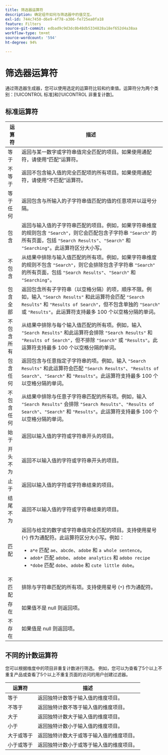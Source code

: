 ```yaml
---
title: 筛选器运算符
description: 确定组件如何与筛选器中的值交互。
exl-id: 744c7450-d6e9-4f78-a306-fe725ea0fa18
feature: Filters
source-git-commit: edbad9c9d3dc0b48db5334828a18ef652d4a38aa
workflow-type: tm+mt
source-wordcount: '594'
ht-degree: 94%

---
```


# 筛选器运算符

通过筛选器生成器，您可以使用选定的运算符比较和约束值。运算符分为两个类别：[!UICONTROL 标准]和[!UICONTROL 非重复计数]。

## 标准运算符

| 运算符 | 描述 |
| --- | --- |
| 等于 | 返回与某一数字或字符串值完全匹配的项目。如果使用通配符，请使用“匹配”运算符。 |
| 不等于 | 返回不包含输入值的完全匹配项的所有项目。如果使用通配符，请使用“不匹配”运算符。 |
| 等于任何 | 返回包含与所输入的子字符串值匹配的值的任意项并以逗号分隔。 |
| 包含 | 返回与输入值的子字符串匹配的项目。例如，如果字符串维度的规则包含 `"Search"`，则它会匹配包含子字符串 `"Search"` 的所有页面，包括 `"Search Results"`、`"Search"` 和 `"Searching"`。此运算符区分大小写。 |
| 不包含 | 从结果中排除与输入值匹配的所有项。例如，如果字符串维度的规则不包含 `"Search"`，则它会排除包含子字符串 `"Search"` 的所有页面，包括 `"Search Results"`、`"Search"` 和 `"Searching"`。 |
| 包含全部 | 返回包含所有子字符串（以空格分隔）的项，顺序不限。例如，输入 `"Search Results"` 和此运算符会匹配 `"Search Results"` 和 `"Results of Search"`，但不包含单独的 `"Search"` 或 `"Results"`。此运算符支持最多 100 个以空格分隔的单词。 |
| 不包含所有 | 从结果中排除与每个输入值匹配的所有项。例如，输入 `"Search Results"` 和此运算符会排除 `"Search Results"` 和 `"Results of Search"`，但不排除 `"Search"` 或 `"Results"`。此运算符支持最多 100 个以空格分隔的单词。 |
| 包含任何 | 返回包含与任意指定子字符串的项。例如，输入 `"Search Results"` 和此运算符会匹配 `"Search Results"`、`"Results of Search"`、`"Search"` 和 `"Results"`。此运算符支持最多 100 个以空格分隔的单词。 |
| 不包含任何 | 从结果中排除与任意子字符串匹配的所有项。例如，输入 `"Search Results"` 会排除 `"Search Results"`、`"Results of Search"`、`"Search"` 和 `"Results"`。此运算符支持最多 100 个以空格分隔的单词。 |
| 始于 | 返回以输入值的字符或字符串开头的项目。 |
| 开头不为 | 返回不以输入值的字符或字符串开头的项目。 |
| 止于 | 返回以输入值的字符或字符串结束的项目。 |
| 结尾不为 | 返回不以输入值的字符或字符串结束的项目。 |
| 匹配 | 返回与给定的数字或字符串值完全匹配的项目。支持使用星号 (`*`) 作为通配符。此运算符区分大小写。例如：<ul><li>`a*e` 匹配 `ae`、`abcde`、`adobe` 和 `a whole sentence`。</li><li>`adob*` 匹配 `adobe`、`adobe analytics` 和 `adobo recipe`</li><li>`*dobe` 匹配 `dobe`、`adobe` 和 `cute little dobe`。</li></ul> |
| 不匹配 | 排除与字符串匹配的所有项。支持使用星号 (`*`) 作为通配符。 |
| 存在 | 如果值不是 null 则返回项。 |
| 不存在 | 如果值是 null 则返回项。 |

## 不同的计数运算符

您可以根据维度中的项目非重复计数进行筛选。 例如，您可以为查看了5个以上不重复产品或查看了5个以上不重复页面的访问的用户创建过滤器。

| 运算符 | 描述 |
| --- | --- |
| 等于 | 返回独特计数等于输入值的维度项目。 |
| 不等于 | 返回独特计数不等于输入值的维度项目。 |
| 大于 | 返回独特计数大于输入值的维度项目。 |
| 小于 | 返回独特计数小于输入值的维度项目。 |
| 大于或等于 | 返回独特计数大于或等于输入值的维度项目。 |
| 小于或等于 | 返回独特计数小于或等于输入值的维度项目。 |
